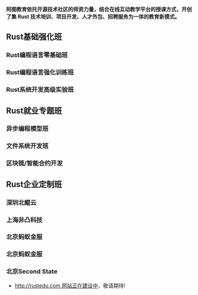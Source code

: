**阿图教育依托开源技术社区的师资力量，结合在线互动教学平台的授课方式，开创了集 Rust 技术培训、项目开发、人才外包、招聘服务为一体的教育新模式。**

## Rust基础强化班
### Rust编程语言零基础班
### Rust编程语言强化训练班
### Rust系统开发高级实验班

## Rust就业专题班
### 异步编程模型班
### 文件系统开发班
### 区块链/智能合约开发

## Rust企业定制班
### 深圳北鲲云
### 上海非凸科技
### 北京蚂蚁金服
### 北京蚂蚁金服
### 北京Second State


* [http://rustedu.com 网站正在建设中](http://101.200.208.215:8000/)，敬请期待!



